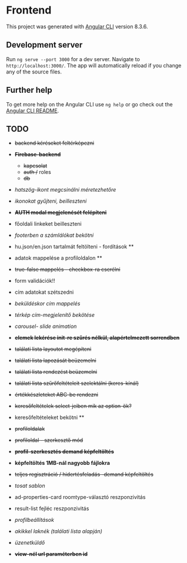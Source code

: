# Frontend

This project was generated with [Angular CLI](https://github.com/angular/angular-cli) version 8.3.6.

## Development server

Run `ng serve --port 3000` for a dev server. Navigate to `http://localhost:3000/`. The app will automatically reload if you change any of the source files.

## Further help

To get more help on the Angular CLI use `ng help` or go check out the [Angular CLI README](https://github.com/angular/angular-cli/blob/master/README.md).

## TODO
* ~~backend kéréseket feltérképezni~~
* ~~__Firebase-backend__~~
  * ~~kapcsolat~~
  * ~~auth /~~ roles
  * ~~db~~ 
* _hatszög-ikont megcsinálni méretezhetőre_
* _ikonokat gyűjteni, beilleszteni_
* ~~__AUTH modal megjelenését felépíteni__~~
* főoldali linkeket beilleszteni
* _footerben a számlálókat bekötni_
* hu.json/en.json tartalmát feltölteni - fordítások **
* adatok mappelése a profiloldalon **
* ~~true-false mappelés - checkbox-ra cserélni~~
* form validációk!!
* cím adatokat szétszedni
* _beküldéskor cím mappelés_
* _térkép cím-megjelenítő bekötése_
* _carousel- slide animation_
* ~~__elemek lekérése init-re szűrés nélkül, alapértelmezett sorrendben__~~
* ~~találati lista layoutot megépíteni~~
* ~~találati lista lapozását beüzemelni~~
* ~~találati lista rendezést beüzemelni~~
* ~~találati lista szűrőfeltételeit szelektálni (keres-kínál)~~
* ~~értékkészleteket ABC-be rendezni~~
* ~~keresőfeltételek select-jeiben mik az option-ök?~~
* keresőfeltételeket bekötni **
* ~~profiloldalak~~
* ~~profiloldal - szerkesztő mód~~
* ~~__profil-szerkesztés demand képfeltöltés__~~
* __képfeltöltés 1MB-nál nagyobb fájlokra__
* ~~teljes regisztráció / hidertésfeladás -demand képfeltöltés~~
* _tosat sablon_
* ad-properties-card roomtype-választó reszponzivitás
* result-list fejléc reszponzivitás
* _profilbeállítások_
* _akikkel laknék (találati lista alapján)_

* _üzenetküldő_
* ~~__view-nél url paraméterben id__~~
